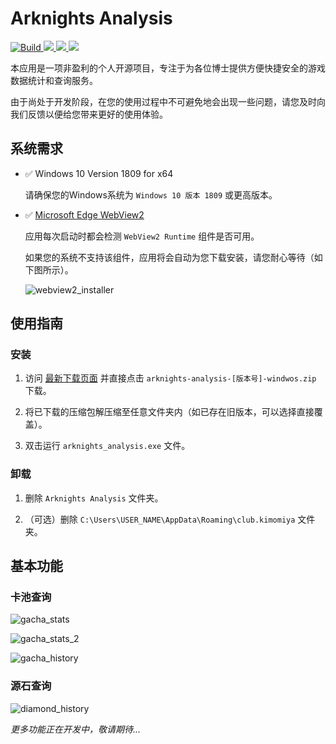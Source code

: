 # Arknights Analysis

<p>
<a title="Build" href="https://github.com/MasterHiei/arknights_analysis/actions/workflows/build.yml" >
  <img src="https://github.com/MasterHiei/arknights_analysis/actions/workflows/build.yml/badge.svg" alt="Build">
</a>
<a title="Made with Fluent Design" href="https://github.com/bdlukaa/fluent_ui">
  <img src="https://img.shields.io/badge/fluent-design-blue?style=flat-square&color=gray&labelColor=0078D7">
</a>
<a title="License" href="https://github.com/MasterHiei/arknights_analysis/blob/master/LICENSE.md">
  <img src="https://img.shields.io/github/license/MasterHiei/arknights_analysis">
</a>
<a title="Release" href="https://github.com/MasterHiei/arknights_analysis/releases">
  <img src="https://img.shields.io/github/v/release/MasterHiei/arknights_analysis?sort=semver">
</a>
</p>

本应用是一项非盈利的个人开源项目，专注于为各位博士提供方便快捷安全的游戏数据统计和查询服务。

由于尚处于开发阶段，在您的使用过程中不可避免地会出现一些问题，请您及时向我们反馈以便给您带来更好的使用体验。

## 系统需求

- :white_check_mark: Windows 10 Version 1809 for x64

  请确保您的Windows系统为 `Windows 10 版本 1809` 或更高版本。

- :white_check_mark: [Microsoft Edge WebView2](https://developer.microsoft.com/en-us/microsoft-edge/webview2/)

  应用每次启动时都会检测 `WebView2 Runtime` 组件是否可用。

  如果您的系统不支持该组件，应用将会自动为您下载安装，请您耐心等待（如下图所示）。

  ![webview2_installer](https://user-images.githubusercontent.com/20240686/202844227-8d20f794-1e5d-4e7e-a44f-f0d620a28d36.png)

## 使用指南

### 安装

1. 访问 [最新下载页面](https://github.com/MasterHiei/arknights_analysis/releases/latest) 并直接点击 `arknights-analysis-[版本号]-windwos.zip` 下载。

2. 将已下载的压缩包解压缩至任意文件夹内（如已存在旧版本，可以选择直接覆盖）。

3. 双击运行 `arknights_analysis.exe` 文件。

### 卸载

1. 删除 `Arknights Analysis` 文件夹。

2. （可选）删除 `C:\Users\USER_NAME\AppData\Roaming\club.kimomiya` 文件夹。

## 基本功能

### 卡池查询

![gacha_stats](https://user-images.githubusercontent.com/20240686/202844998-cb5c28fc-fcde-4e1c-aa71-8870189c7dc8.png)

![gacha_stats_2](https://user-images.githubusercontent.com/20240686/202845139-1eef841d-fad7-458f-88fd-42921d44a601.png)

![gacha_history](https://user-images.githubusercontent.com/20240686/202845039-9390ed54-f664-49cb-9dc9-97fb4a3959d3.png)


### 源石查询

![diamond_history](https://user-images.githubusercontent.com/20240686/202845087-969ee0c8-7423-4480-aacc-8cc2836845bb.png)


*更多功能正在开发中，敬请期待...*

